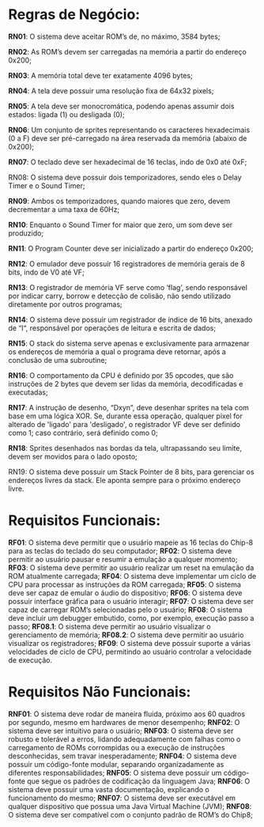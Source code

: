 # Regras de Negócio: 

**RN01**: O sistema deve aceitar ROM’s de, no máximo, 3584 bytes;

**RN02**: As ROM’s devem ser carregadas na memória a partir do endereço 0x200;

**RN03**: A memória total deve ter exatamente 4096 bytes;

**RN04**: A tela deve possuir uma resolução fixa de 64x32 pixels;

**RN05**: A tela deve ser monocromática, podendo apenas assumir dois estados: ligada (1) ou desligada (0);

**RN06**: Um conjunto de sprites representando os caracteres hexadecimais (0 a F) deve ser pré-carregado na área reservada da memória (abaixo de 0x200);

**RN07**: O teclado deve ser hexadecimal de 16 teclas, indo de 0x0 até 0xF;

RN08: O sistema deve possuir dois temporizadores, sendo eles o Delay Timer e o Sound Timer;

**RN09**: Ambos os temporizadores, quando maiores que zero, devem decrementar a uma taxa de 60Hz;

**RN10**: Enquanto o Sound Timer for maior que zero, um som deve ser produzido;

**RN11**: O Program Counter deve ser inicializado a partir do endereço 0x200;

**RN12**: O emulador deve possuir 16 registradores de memória gerais de 8 bits, indo de V0 até VF;

**RN13**: O registrador de memória VF serve como ‘flag’, sendo responsável por indicar carry, borrow e detecção de colisão, não sendo utilizado diretamente por outros programas;

**RN14**: O sistema deve possuir um registrador de índice de 16 bits, anexado de “I“, responsável por operações de leitura e escrita de dados;

**RN15**: O stack do sistema serve apenas e exclusivamente para armazenar os endereços de memória a qual o programa deve retornar, após a conclusão de uma subroutine;

**RN16**: O comportamento da CPU é definido por 35 opcodes, que são instruções de 2 bytes que devem ser lidas da memória, decodificadas e executadas;

**RN17**: A instrução de desenho, “Dxyn”, deve desenhar sprites na tela com base em uma lógica XOR. Se, durante essa operação, qualquer pixel for alterado de 'ligado' para 'desligado', o registrador VF deve ser definido como 1; caso contrário, será definido como 0;

**RN18**: Sprites desenhados nas bordas da tela, ultrapassando seu limite, devem ser movidos para o lado oposto;

RN19: O sistema deve possuir um Stack Pointer de 8 bits, para gerenciar os endereços livres da stack. Ele aponta sempre para o próximo endereço livre.


# Requisitos Funcionais:

**RF01**: O sistema deve permitir que o usuário mapeie as 16 teclas do Chip-8 para as teclas do teclado do seu computador;
**RF02**: O sistema deve permitir ao usuário pausar e resumir a emulação a qualquer momento;
**RF03**: O sistema deve permitir ao usuário realizar um reset na emulação da ROM atualmente carregada;
**RF04**: O sistema deve implementar um ciclo de CPU para processar as instruções da ROM carregada;
**RF05**: O sistema deve ser capaz de emular o áudio do dispositivo;
**RF06**: O sistema deve possuir interface gráfica para o usuário interagir;
**RF07**: O sistema deve ser capaz de carregar ROM’s selecionadas pelo o usuário;
**RF08**: O sistema deve incluir um debugger embutido, como, por exemplo, execução passo a passo;
  **RF08.1**: O sistema deve permitir ao usuário visualizar o gerenciamento de memória;
  **RF08.2**: O sistema deve permitir ao usuário visualizar os registradores;
**RF09**: O sistema deve possuir suporte a várias velocidades de ciclo de CPU, permitindo ao usuário controlar a velocidade de execução.


# Requisitos Não Funcionais:

**RNF01**: O sistema deve rodar de maneira fluida, próximo aos 60 quadros por segundo, mesmo em hardwares de menor desempenho;
**RNF02**: O sistema deve ser intuitivo para o usuário;
**RNF03**: O sistema deve ser robusto e tolerável a erros, lidando adequadamente com falhas como o carregamento de ROMs corrompidas ou a execução de instruções desconhecidas, sem travar inesperadamente;
**RNF04**: O sistema deve possuir um código-fonte modular, separando organizadamente as diferentes responsabilidades;
**RNF05**: O sistema deve possuir um código-fonte que segue os padrões de codificação da linguagem Java;
**RNF06**: O sistema deve possuir uma vasta documentação, explicando o funcionamento do mesmo;
**RNF07**: O sistema deve ser executável em qualquer dispositivo que possua uma Java Virtual Machine (JVM);
**RNF08**: O sistema deve ser compatível com o conjunto padrão de ROM’s do Chip8;
